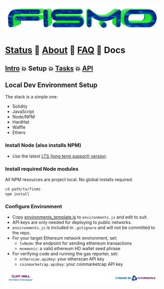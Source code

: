 ![Fismo](images/fismo-logo.png)
# [Status](README.md) 🧪 [About](about.md) 🧪 [FAQ](faq.md) 🧪 Docs

## [Intro](intro.md) 💥 Setup 💥 [Tasks](tasks.md) 💥 [API](api/README.md)

## Local Dev Environment Setup
The stack is a simple one:
* Solidity
* JavaScript
* Node/NPM
* HardHat
* Waffle
* Ethers

### Install Node (also installs NPM)
* Use the latest [LTS (long term support) version](https://nodejs.org/en/download/).

### Install required Node modules
All NPM resources are project local. No global installs required.

```
cd path/to/fismo
npm install
```

### Configure Environment
- Copy [environments_template.js](../environments_template.js) to `environments.js` and edit to suit.
- API keys are only needed for deploying to public networks.
- `environments.js` is included in `.gitignore` and will not be committed to the repo.
- For your target Ethereum network environment, set:
    * `txNode`: the endpoint for sending ethereum transactions
    * `mnemonic`: a valid ethereum HD wallet seed phrase
- For verifying code and running the gas reporter, set:
    * `etherscan.apiKey`: your etherscan API key
    * `coinmarketcap.apiKey`: your coinmarketcap API key

[![Created by Futurescale](images/created-by.png)](https://futurescale.com)